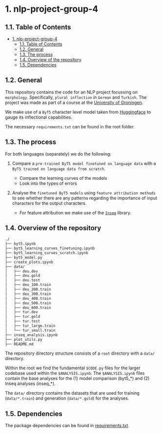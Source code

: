 # 1. nlp-project-group-4

## 1.1. Table of Contents
- [1. nlp-project-group-4](#1-nlp-project-group-4)
  - [1.1. Table of Contents](#11-table-of-contents)
  - [1.2. General](#12-general)
  - [1.3. The process](#13-the-process)
  - [1.4. Overview of the repository](#14-overview-of-the-repository)
  - [1.5. Dependencies](#15-dependencies)

## 1.2. General
This repository contains the code for an NLP project focussing on `morphology`. Specifically, `plural inflection` in `German` and `Turkish`. The project was made as part of a course at the [University of Groningen](https://www.rug.nl/).

We make use of a `ByT5` character level model taken from [Huggingface](https://huggingface.co/) to gauge its inflectional capabilities.

The necessary `requirements.txt` can be found in the root folder.

## 1.3. The process
For both languages (separately) we do the following:

1. Compare a `pre-trained ByT5 model finetuned on language data` with a `ByT5 trained on language data from scratch`.

   - Compare the learning curves of the models
   - Look into the types of errors

2. Analyse the `finetuned ByT5 models` using `feature attribution methods` to see whether there are any patterns regarding the importance of input characters for the output characters.

   - For feature attribution we make use of the [`Inseq`](https://github.com/inseq-team/inseq) library.

## 1.4. Overview of the repository
```bash
./
├── byt5.ipynb
├── byt5_learning_curves_finetuning.ipynb
├── byt5_learning_curves_scratch.ipynb
├── byt5_model.py
├── create_plots.ipynb
├── data/
│   ├── deu.dev
│   ├── deu.gold
│   ├── deu.test
│   ├── deu_100.train
│   ├── deu_200.train
│   ├── deu_300.train
│   ├── deu_400.train
│   ├── deu_500.train
│   ├── deu_600.train
│   ├── tur.dev
│   ├── tur.gold
│   ├── tur.test
│   ├── tur_large.train
│   └── tur_small.train
├── inseq_analysis.ipynb
├── plot_utils.py
├── README.md
```

The repository directory structure consists of a `root` directory with a `data/` directory.

Within the root we find the fundamental `$CODE.py` files for the larger codebase used within the `$ANALYSIS.ipynb`. The `$ANALYSIS.ipynb` files contain the base analyses for the (1) model comparison (byt5_\*) and (2) Inseq analyses (inseq_\*).

The `data/` directory contains the datasets that are used for training (`data/*.train`) and generation (`data/*.gold`) for the analyses.

## 1.5. Dependencies
The package dependencies can be found in [requirements.txt](requirements.txt).
